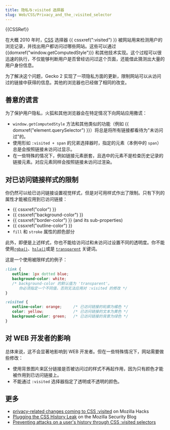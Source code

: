 ```yaml
---
title: 隐私与:visited 选择器
slug: Web/CSS/Privacy_and_the_:visited_selector
---
```


{{CSSRef}}

在大概 2010 年时，[CSS](/zh-CN/docs/Web/CSS) 选择器 {{ cssxref(":visited") }} 被网站用来检测用户的浏览记录，并找出用户都访问过哪些网站。这些可以通过 {{domxref("window.getComputedStyle")}} 和其他技术实现。这个过程可以很迅速的执行，不仅能够判断用户是否曾经访问过这个页面，还能借此猜测出大量的用户身份信息。

为了解决这个问题，Gecko 2 实现了一项隐私方面的更新，限制网站可以从访问过的链接中获得的信息。其他的浏览器也已经做了相同的改变。

## 善意的谎言

为了保护用户隐私，火狐和其他浏览器会在特定情况下向网站应用撒谎：

- `window.getComputedStyle` 方法和其他类似的功能（例如 {{ domxref("element.querySelector") }}）将总是将所有链接都看待为"未访问过"的。
- 使用形如 `:visited + span` 的兄弟选择器时，指定的元素（本例中的 `span`）总是会按照链接未访问过显示。
- 在一些特殊的情况下，例如链接元素嵌套，且选中的元素不是检查历史记录的链接元素。对应元素同样会按照链接未访问过渲染。

## 对已访问链接样式的限制

你仍然可以给已访问链接设置视觉样式，但是对可用样式作出了限制。只有下列的属性才能被应用到已访问链接：

- {{ cssxref("color") }}
- {{ cssxref("background-color") }}
- {{ cssxref("border-color") }} (and its sub-properties)
- {{ cssxref("outline-color") }}
- `fill` 和 `stroke` 属性的颜色部分

此外，即便是上述样式，你也不能给访问过和未访问过设置不同的透明度。你不能使用[`rgba()`](/zh-CN/docs/Web/CSS/color_value/rgba)、[`hsla()`](/zh-CN/docs/Web/CSS/color_value/hsla)或是 [`transparent`](/zh-CN/docs/Web/CSS/color_value#transparent_关键字) 关键词。

这是一个使用被限样式的例子：

```css
:link {
   outline: 1px dotted blue;
   background-color: white;
   /* background-color 的默认值为 'transparent'。
      你必须指定一个不同值，否则无法应用对 :visited 的修改 */
}

:visited {
   outline-color: orange;     /* 已访问链接的轮廓为橘色 */
   color: yellow;             /* 已访问链接的文本为黄色 */
   background-color: green;   /* 已访问链接的背景为绿色 */
}
```

## 对 WEB 开发者的影响

总体来说，这不会显著地影响到 WEB 开发者。但在一些特殊情况下，网站需要做些修改：

- 使用背景图片来区分链接是否被访问过的样式不再起作用，因为只有颜色才能被作用到已访问链接上。
- 不能通过 `:visited` 选择器指定了透明或不透明的颜色。

## 更多

- [privacy-related changes coming to CSS :visited](http://hacks.mozilla.org/2010/03/privacy-related-changes-coming-to-css-vistited/) on Mozilla Hacks
- [Plugging the CSS History Leak](http://blog.mozilla.com/security/2010/03/31/plugging-the-css-history-leak/) on the Mozilla Security Blog
- [Preventing attacks on a user's history through CSS :visited selectors](http://dbaron.org/mozilla/visited-privacy)
